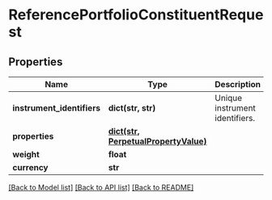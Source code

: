 # ReferencePortfolioConstituentRequest

## Properties
Name | Type | Description | Notes
------------ | ------------- | ------------- | -------------
**instrument_identifiers** | **dict(str, str)** | Unique instrument identifiers. | 
**properties** | [**dict(str, PerpetualPropertyValue)**](PerpetualPropertyValue.md) |  | [optional] 
**weight** | **float** |  | 
**currency** | **str** |  | [optional] 

[[Back to Model list]](../README.md#documentation-for-models) [[Back to API list]](../README.md#documentation-for-api-endpoints) [[Back to README]](../README.md)


